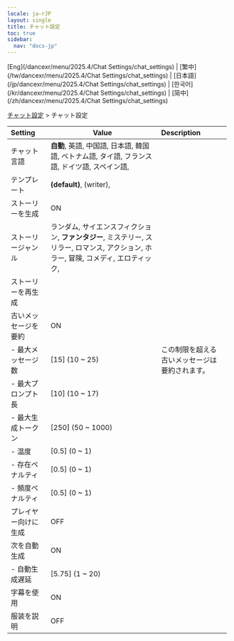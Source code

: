 ```yaml
---
locale: ja-rJP
layout: single
title: チャット設定
toc: true
sidebar:
  nav: "docs-jp"
---
```

[Eng](/dancexr/menu/2025.4/Chat Settings/chat_settings) | [繁中](/tw/dancexr/menu/2025.4/Chat Settings/chat_settings) | [日本語](/jp/dancexr/menu/2025.4/Chat Settings/chat_settings) | [한국어](/kr/dancexr/menu/2025.4/Chat Settings/chat_settings) | [简中](/zh/dancexr/menu/2025.4/Chat Settings/chat_settings)

[チャット設定](../menu#チャット設定) > チャット設定



| Setting | Value | Description |
| :--- | --- | :--- |
| チャット言語 | **自動**, 英語, 中国語, 日本語, 韓国語, ベトナム語, タイ語, フランス語, ドイツ語, スペイン語,  |  |
| テンプレート | **(default)**, (writer),  |  |
| ストーリーを生成 | ON | 
| ストーリージャンル | ランダム, サイエンスフィクション, **ファンタジー**, ミステリー, スリラー, ロマンス, アクション, ホラー, 冒険, コメディ, エロティック,  |  |
| ストーリーを再生成 || 
| 古いメッセージを要約 | ON | 
|- 最大メッセージ数 | [15] (10 ~ 25) | この制限を超える古いメッセージは要約されます。
|- 最大プロンプト長 | [10] (10 ~ 17) | 
|- 最大生成トークン | [250] (50 ~ 1000) | 
|- 温度 | [0.5] (0 ~ 1) | 
|- 存在ペナルティ | [0.5] (0 ~ 1) | 
|- 頻度ペナルティ | [0.5] (0 ~ 1) | 
| プレイヤー向けに生成 | OFF | 
| 次を自動生成 | ON | 
|- 自動生成遅延 | [5.75] (1 ~ 20) | 
| 字幕を使用 | ON | 
| 服装を説明 | OFF | 
